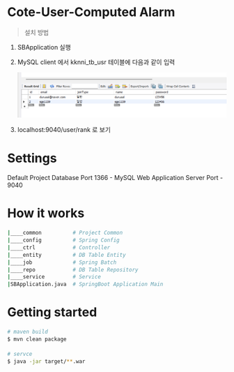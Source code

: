 # Cote-User-Computed Alarm
> 설치 방법

1. SBApplication 실행 

2. MySQL client 에서 kknni_tb_usr 테이블에 다음과 같이 입력

   ![image-20230219200949858](README.assets/image-20230219200949858.png)

3. localhost:9040/user/rank 로 보기

# Settings
Default Project Database Port 1366 - MySQL
Web Application Server Port - 9040

# How it works

```bash
|____common          # Project Common
|____config          # Spring Config
|____ctrl            # Controller
|____entity          # DB Table Entity
|____job             # Spring Batch
|____repo            # DB Table Repository
|____service         # Service
|SBApplication.java  # SpringBoot Application Main
```

# Getting started

```bash
# maven build
$ mvn clean package

# servce
$ java -jar target/**.war
```